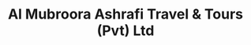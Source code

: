 ---
title: "Al Mubroora Ashrafi Travel & Tours (Pvt) Ltd"
url: /karachi/al-mubroora-ashrafi-travel-and-tours-pvt-ltd/
shop: travel agency
---